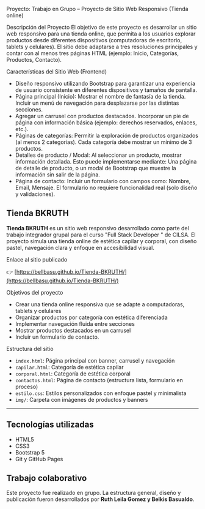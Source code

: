 Proyecto:  Trabajo en Grupo – Proyecto de Sitio Web Responsivo (Tienda online)

Descripción del Proyecto
El objetivo de este proyecto es desarrollar un sitio web responsivo para una tienda online, que permita a los usuarios explorar productos desde diferentes dispositivos (computadoras de escritorio, tablets y celulares).
El sitio debe adaptarse a tres resoluciones principales y contar con al menos tres páginas HTML (ejemplo: Inicio, Categorías, Productos, Contacto).

Características del Sitio Web (Frontend)
- Diseño responsivo utilizando Bootstrap para garantizar una experiencia de usuario consistente en diferentes dispositivos y tamaños de pantalla.
- Página principal (Inicio): Mostrar el nombre de fantasía de la tienda. Incluir un menú de navegación para desplazarse por las distintas secciones.
- Agregar un carrusel con productos destacados. Incorporar un pie de página con información básica (ejemplo: derechos reservados, enlaces, etc.).
- Páginas de categorías: Permitir la exploración de productos organizados (al menos 2 categorías). Cada categoría debe mostrar un mínimo de 3 productos. 
- Detalles de producto / Modal: Al seleccionar un producto, mostrar información detallada. Esto puede implementarse mediante: Una página de detalle de producto, o un modal de Bootstrap que muestre la información sin salir de la página.
- Página de contacto: Incluir un formulario con campos como: Nombre, Email, Mensaje. El formulario no requiere funcionalidad real (solo diseño y validaciones).
 
 ## Tienda BKRUTH

**Tienda BKRUTH** es un sitio web responsivo desarrollado como parte del trabajo integrador grupal para el curso "Full Stack Developer " de CILSA. 
El proyecto simula una tienda online de estética capilar y corporal, con diseño pastel, navegación clara y enfoque en accesibilidad visual.

 Enlace al sitio publicado

👉 [https://bellbasu.github.io/Tienda-BKRUTH/](https://bellbasu.github.io/Tienda-BKRUTH/)

 Objetivos del proyecto

- Crear una tienda online responsiva que se adapte a computadoras, tablets y celulares
- Organizar productos por categoría con estética diferenciada
- Implementar navegación fluida entre secciones
- Mostrar productos destacados en un carrusel
- Incluir un formulario de contacto.

 Estructura del sitio

- `index.html`: Página principal con banner, carrusel y navegación
- `capilar.html`: Categoría de estética capilar
- `corporal.html`: Categoría de estética corporal
- `contactos.html`: Página de contacto (estructura lista, formulario en proceso)
- `estilo.css`: Estilos personalizados con enfoque pastel y minimalista
- `img/`: Carpeta con imágenes de productos y banners

---

## Tecnologías utilizadas

- HTML5
- CSS3
- Bootstrap 5
- Git y GitHub Pages


## Trabajo colaborativo

Este proyecto fue realizado en grupo. La estructura general, diseño y publicación fueron desarrollados por **Ruth Leila Gomez y Belkis Basualdo**.



